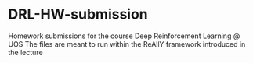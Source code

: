 # DRL-HW-submission
Homework submissions for the course Deep Reinforcement Learning @ UOS
The files are meant to run within the ReAllY framework introduced in the lecture
